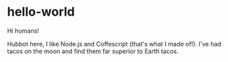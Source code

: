# hello-world

Hi humans!

Hubbot here, I like Node.js and Coffescript (that's what I made of!).
I've had tacos on the moon and find them far superior to Earth tacos.
